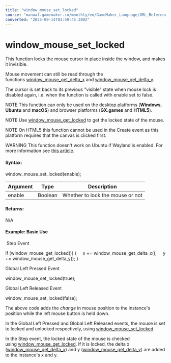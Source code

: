 ```yaml
---
title: "window_mouse_set_locked"
source: "manual.gamemaker.io/monthly/en/GameMaker_Language/GML_Reference/Cameras_And_Display/The_Game_Window/window_mouse_set_locked.htm"
converted: "2025-09-14T03:59:45.300Z"
---
```


# window\_mouse\_set\_locked

This function locks the mouse cursor in place inside the window, and makes it invisible.

Mouse movement can still be read through the functions [window\_mouse\_get\_delta\_x](../../../../../../../GameMaker_Language/GML_Reference/Cameras_And_Display/The_Game_Window/window_mouse_get_delta_x.md) and [window\_mouse\_get\_delta\_y](window_mouse_get_delta_y.md).

The cursor is set back to its previous "visible" state when mouse lock is disabled again, i.e. when the function is called with enable set to false.

NOTE This function can only be used on the desktop platforms (**Windows**, **Ubuntu** and **macOS**) and browser platforms (**GX.games** and **HTML5**).

NOTE Use [window\_mouse\_get\_locked](window_mouse_get_locked.md) to get the locked state of the mouse.

NOTE On HTML5 this function cannot be used in the Create event as this platform requires that the canvas is clicked first.

WARNING This function doesn't work on Ubuntu if Wayland is enabled. For more information see [this article](https://linuxconfig.org/how-to-enable-disable-wayland-on-ubuntu-22-04-desktop).

#### Syntax:

window\_mouse\_set\_locked(enable);

| Argument | Type | Description |
| --- | --- | --- |
| enable | Boolean | Whether to lock the mouse or not |

#### Returns:

N/A

#### Example: Basic Use

 Step Event

if (window\_mouse\_get\_locked())
{
    x += window\_mouse\_get\_delta\_x();
    y += window\_mouse\_get\_delta\_y();
}

Global Left Pressed Event

window\_mouse\_set\_locked(true);

Global Left Released Event

window\_mouse\_set\_locked(false);

The above code adds the _change_ in mouse position to the instance's position while the left mouse button is held down.

In the Global Left Pressed and Global Left Released events, the mouse is set to locked and unlocked respectively, using [window\_mouse\_set\_locked](window_mouse_set_locked.md).

In the Step event, the locked state of the mouse is checked using [window\_mouse\_get\_locked](window_mouse_get_locked.md). If it is locked, the delta x ([window\_mouse\_get\_delta\_x](../../../../../../../GameMaker_Language/GML_Reference/Cameras_And_Display/The_Game_Window/window_mouse_get_delta_x.md)) and y ([window\_mouse\_get\_delta\_y](window_mouse_get_delta_y.md)) are added to the instance's x and y.